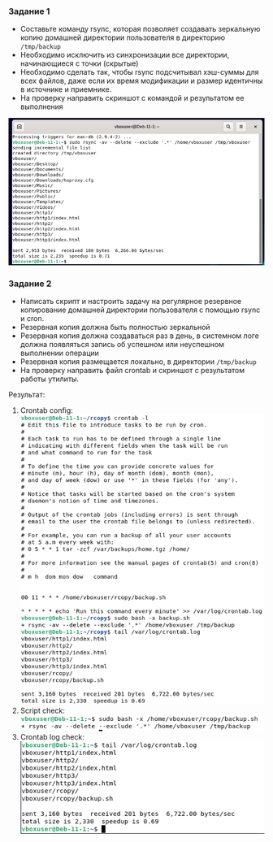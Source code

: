 ### Задание 1
- Составьте команду rsync, которая позволяет создавать зеркальную копию домашней директории пользователя в директорию `/tmp/backup`
- Необходимо исключить из синхронизации все директории, начинающиеся с точки (скрытые)
- Необходимо сделать так, чтобы rsync подсчитывал хэш-суммы для всех файлов, даже если их время модификации и размер идентичны в источнике и приемнике.
- На проверку направить скриншот с командой и результатом ее выполнения

![Rsync](https://github.com/ARMSHK/HW-SYS-19/blob/main/img/Rsync_01.png)

### Задание 2
- Написать скрипт и настроить задачу на регулярное резервное копирование домашней директории пользователя с помощью rsync и cron.
- Резервная копия должна быть полностью зеркальной
- Резервная копия должна создаваться раз в день, в системном логе должна появляться запись об успешном или неуспешном выполнении операции
- Резервная копия размещается локально, в директории `/tmp/backup`
- На проверку направить файл crontab и скриншот с результатом работы утилиты.

Результат:

1. Crontab config:
![Crontab_cfg](https://github.com/ARMSHK/HW-SYS-19/blob/main/img/Crontab_bash.png)
2. Script check:
![Crontab_script](https://github.com/ARMSHK/HW-SYS-19/blob/main/img/Crontab_script_check.png)
3. Crontab log check:
![Script_Crontab](https://github.com/ARMSHK/HW-SYS-19/blob/main/img/Crontab_log.png)
